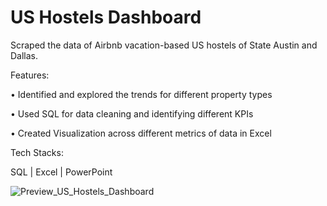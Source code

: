 # US Hostels Dashboard

Scraped the data of Airbnb vacation-based US hostels of State Austin and Dallas.

Features:

• Identified and explored the trends for different property types

• Used SQL for data cleaning and identifying different KPIs

• Created Visualization across different metrics of data in Excel

Tech Stacks:

SQL | Excel | PowerPoint


![Preview_US_Hostels_Dashboard](https://user-images.githubusercontent.com/109148401/185205731-528a62a6-3ee1-48bc-a9cd-8850d38ba803.png)
